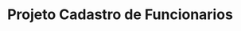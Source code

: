 <h1 align='center'> Projeto Cadastro de Funcionarios</h1>

<p align="center">
 <img alt="" src="" width="">
</p>





